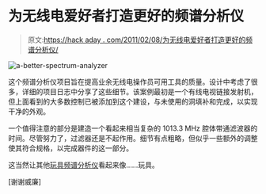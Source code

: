 # 为无线电爱好者打造更好的频谱分析仪

> 原文:[https://hack aday . com/2011/02/08/为无线电爱好者打造更好的频谱分析仪/](https://hackaday.com/2011/02/08/building-a-better-spectrum-analyzer-for-radio-enthusiasts/)

![](../Images/edc50e70f831ed486ec69f751d4a9bc9.png "a-better-spectrum-analyzer")

这个频谱分析仪项目旨在提高业余无线电操作员可用工具的质量。设计中考虑了很多，详细的项目日志中分享了这些细节。该案例最初是一个有线电视链接发射机，但上面看到的大多数控制已被添加到这个建设，与未使用的洞填补和完成，以实现干净的外观。

一个值得注意的部分是建造一个看起来相当复杂的 1013.3 MHz 腔体带通滤波器的时间。尽管努力了，过滤器还是不起作用。细节有点粗略，但似乎一些额外的调整使其符合规格，以完成器件的这一部分。

这当然让其他[玩具频谱分析仪](http://hackaday.com/2010/03/17/im-me-spectrum-analyzer/)看起来像……玩具。

[谢谢威廉]